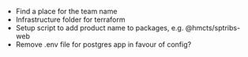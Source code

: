 - Find a place for the team name
- Infrastructure folder for terraform
- Setup script to add product name to packages, e.g. @hmcts/sptribs-web
- Remove .env file for postgres app in favour of config?